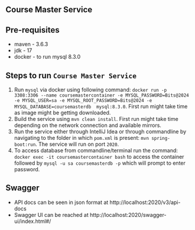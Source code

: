 **Course Master Service**
-

Pre-requisites
-
- maven - 3.6.3
- jdk - 17
- docker - to run mysql 8.3.0

Steps to run `Course Master Service`
-
1. Run `mysql` via docker using following command: `docker run -p 3308:3306 --name coursemastercontainer -e MYSQL_PASSWORD=Bits@2024 -e MYSQL_USER=sa -e MYSQL_ROOT_PASSWORD=Bits@2024 -e MYSQL_DATABASE=coursemasterdb  mysql:8.3.0`. First run might take time as image might be getting downloaded.
2. Build the service using `mvn clean install`. First run might take time depending on the network connection and available mirrors.
3. Run the service either through IntelliJ Idea or through commandline by navigating to the folder in which `pom.xml` is present: `mvn spring-boot:run`. The service will run on port `2020`.
4. To access database from commandline/terminal run the command: `docker exec -it coursemastercontainer bash` to access the container followed by `mysql -u sa coursemasterdb -p` which will prompt to enter password.

Swagger
-
- API docs can be seen in json format at http://localhost:2020/v3/api-docs
- Swagger UI can be reached at http://localhost:2020/swagger-ui/index.html#/